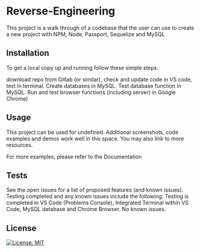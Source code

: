 <h1> Reverse-Engineering </h1>

  This project is a walk through of a codebase that the user can use to create a new project with NPM,  Node, Passport, Sequelize and MySQL
 
 
  ## Installation
To get a local copy up and running follow these simple steps.

download repo from Gitlab (or similar), check and update code in VS code, test in terminal. Create databases in MySQL. Test database function in MySQL. Run and test browser functions (including server) in Google Chrome)

## Usage

This project can be used for undefined. Additional screenshots, code examples and demos work well in this space. You may also link to more resources.

For more examples, please refer to the Documentation

## Tests

See the open issues for a list of proposed features (and known issues). Testing completed and any known issues include the following:
 Testing is completed in VS Code (Problems Console), Integrated Terminal within VS Code, MySQL database and Chrome Browser. No known issues.

 ## License

[![License: MIT](https://img.shields.io/badge/License-MIT-yellow.svg)](https://opensource.org/licenses/MIT)
